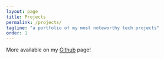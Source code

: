 ```yaml
---
layout: page
title: Projects
permalink: /projects/
tagline: "a portfolio of my most noteworthy tech projects"
order: 1
---
```


<div class="projects" id="projects">

</div>

<div class="projects-bottom">
	<p> More available on my <a style="border-bottom: 1px dotted black;" href="http://www.github.com/ednunezg">Github</a> page! </p>
</div>


<script type="text/javascript" src="/projects.js"></script>

<script>

	//1. Open the projects JSON file
	
	var projects = window.projects_json;
	generateContent(projects);

	//2. Generate "project" divs inside "projects"


	function generateContent(projects){

		var projectsDiv = document.getElementById('projects');
		
		for (var i = 0; i < projects.length; i++) {
			

			//Check if hidden. NOTE: A non existent (null) hidden property is interpreted as false

			if(projects[i].hidden == "true") continue;


			//Create new project div

			var newDiv = document.createElement('div');
			newDiv.className = "project";
			projectsDiv.appendChild(newDiv);
			

			//Create HTML structure for the project div
			var imageDiv = newDiv.appendChild(document.createElement("div"));
			imageDiv.className = "project-image";

			var bodyDiv = newDiv.appendChild(document.createElement("div"));
			bodyDiv.className = "project-body";

			var clearDiv = newDiv.appendChild(document.createElement("div"));
			clearDiv.className = "clear:both";

			
			var titleDiv = bodyDiv.appendChild(document.createElement("div"));
			titleDiv.className = "project-title";

			var infoDiv = bodyDiv.appendChild(document.createElement("div"));
			infoDiv.className = "project-info";

			var linksDiv = bodyDiv.appendChild(document.createElement("div"));
			linksDiv.className = "project-links";

			var tagsDiv = bodyDiv.appendChild(document.createElement("ul"));
			tagsDiv.className = "project-tags";


			//image content
			imageDiv.innerHTML = '<img src="{{ site.url }}'+projects[i].image+'" >';
			
			//title content
			titleDiv.innerHTML = '<h2>'+projects[i].title+"</h2>" + '<div class="date">' + projects[i].date + '</div> <br>'
			
			//info content
			infoDiv.innerHTML = '<p>' + projects[i].info + '</p>';

			//links content
			if(projects[i].links.main != null){
				linksDiv.innerHTML += '<a href='+projects[i].links.main+'><i class="fa fa-external-link"></i> Link</a><br>';
			}
			
			if(projects[i].links.demo != null){
				linksDiv.innerHTML += '<a href='+projects[i].links.demo+'><i class="fa fa-external-link"></i> Demo</a><br>';
			}

			if(projects[i].links.moreinfo != null){
				linksDiv.innerHTML += '<a href='+projects[i].links.moreinfo+'><i class="fa fa-info-circle"></i> More info</a><br>';
			}

			if(projects[i].links.landingpage != null){
				linksDiv.innerHTML += '<a href='+projects[i].links.landingpage+'><i class="fa fa-external-link"></i> Landing page</a><br>';
			}

			if(projects[i].links.source != null){
				linksDiv.innerHTML += '<a href='+projects[i].links.source+'><i class="fa fa-github"></i> Source Code</a><br>';
			}

			//tags content
			for (var j = 0; j < projects[i].tags.length; j++) {
				var tag = projects[i].tags[j];
				tagsDiv.innerHTML+='<li class="project-tag">'+tag+'</li>'
			}


			projectsDiv.appendChild(document.createElement('br'));
		
		}

	}
	
</script>

